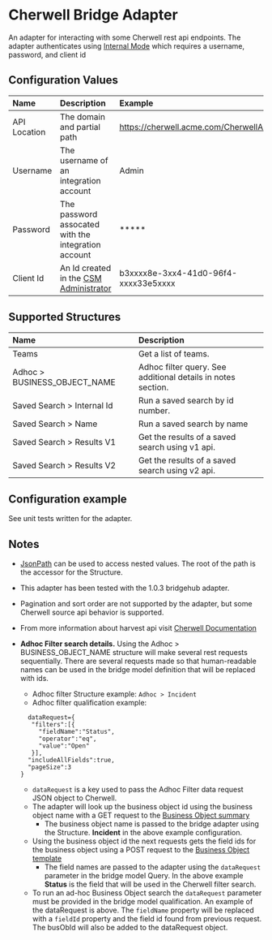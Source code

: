 # Cherwell Bridge Adapter
An adapter for interacting with some Cherwell rest api endpoints.  The adapter authenticates using [Internal Mode](https://help.cherwell.com/bundle/cherwell_rest_api_960_help_only/page/content/system_administration/rest_api/csm_rest_oauth2_internal_authentication.html) which requires a username, password, and client id

## Configuration Values
| Name         | Description                                         | Example                               |
|:-------------|:----------------------------------------------------|:--------------------------------------|
| API Location | The domain and partial path                         | https://cherwell.acme.com/CherwellAPI |
| Username     | The username of an integration account              | Admin                                 |
| Password     | The password assocated with the integration account | *****                                 |
| Client Id    | An Id created in the [CSM Administrator](https://help.cherwell.com/bundle/cherwell_rest_api_960_help_only/page/content/system_administration/rest_api/csm_rest_obtaining_client_ids.html)          | b3xxxx8e-3xx4-41d0-96f4-xxxx33e5xxxx  |


## Supported Structures
| Name                         | Description                                                  |
|:-----------------------------|:-------------------------------------------------------------|
| Teams                        | Get a list of teams.                                         |
| Adhoc > BUSINESS_OBJECT_NAME | Adhoc filter query. See additional details in notes section. |
| Saved Search > Internal Id   | Run a saved search by id number.                             |
| Saved Search > Name          | Run a saved search by name                                   |
| Saved Search > Results V1    | Get the results of a saved search using v1 api.              |
| Saved Search > Results V2    | Get the results of a saved search using v2 api.              |

## Configuration example
See unit tests written for the adapter.

## Notes
* [JsonPath](https://github.com/json-path/JsonPath#path-examples) can be used to access nested values. The root of the path is the accessor for the Structure.
* This adapter has been tested with the 1.0.3 bridgehub adapter. 
* Pagination and sort order are not supported by the adapter, but some Cherwell source api behavior is supported.  
* From more information about harvest api visit [Cherwell Documentation](https://help.cherwell.com/bundle/cherwell_rest_api_10_2_help_only/page/content/system_administration/rest_api/csm_rest_api_landing_page.html)

* **Adhoc Filter search details.**  Using the Adhoc > BUSINESS_OBJECT_NAME structure will make several rest requests sequentially.  There are several requests made so that human-readable names can be used in the bridge model definition that will be replaced with ids. 
  * Adhoc filter Structure example:
  `Adhoc > Incident`
  * Adhoc filter qualification example:
  ```
    dataRequest={
     "filters":[{
       "fieldName":"Status",
       "operator":"eq",
       "value":"Open"
     }],
    "includeAllFields":true,
    "pageSize":3
  }
  ```
  * `dataRequest` is a key used to pass the Adhoc Filter data request JSON object to Cherwell.
  * The adapter will look up the business object id using the business object name with a GET request to the [Business Object summary](https://cherwell.kineticdata.com/CherwellAPI/swagger/ui/index#!/BusinessObject/BusinessObject_GetBusinessObjectSummaryByNameV1)
    * The business object name is passed to the bridge adapter using the Structure. **Incident** in the above example configuration.
  * Using the business object id the next requests gets the field ids for the business object using a POST request to the [Business Object template](https://cherwell.kineticdata.com/CherwellAPI/swagger/ui/index#!/BusinessObject/BusinessObject_GetBusinessObjectTemplateV1)
    * The field names are passed to the adapter using the `dataRequest` parameter in the bridge model Query.  In the above example **Status** is the field that will be used in the Cherwell filter search.
  * To run an ad-hoc Business Object search the `dataRequest` parameter must be provided in the bridge model qualification. An example of the dataRequest is above.  The `fieldName` property will be replaced with a `fieldId` property and the field id found from previous request.  The busObId will also be added to the dataRequest object.